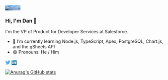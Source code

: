 <!--
**thedanfernandez/thedanfernandez** is a ✨ _special_ ✨ repository because its `README.md` (this file) appears on your GitHub profile.

Here are some ideas to get you started:

- 🔭 I’m currently working on ...
- 🌱 I’m currently learning ...
- 👯 I’m looking to collaborate on ...
- 🤔 I’m looking for help with ...
- 💬 Ask me about ...
- 📫 How to reach me: ...
- 😄 Pronouns: ...
- ⚡ Fun fact: ...
-->

<img align="center" src="https://github.com/thedanfernandez/thedanfernandez/raw/main/header.jpeg" alt="Photo of Crystal Mountain" height="16">

### Hi, I'm Dan 👋

I'm the VP of Product for Developer Services at Salesforce. 

- 🌱 I’m currently learning Node.js, TypeScript, Apex, PostgreSQL, Chart.js, and the gSheets API
- 😄 Pronouns: He / Him

<p align="left">
<a href="http://twitter.com/danielfe" target="blank"><img align="center" src="https://github.com/thedanfernandez/thedanfernandez/blob/master/twitter.png" alt="Twitter logo" height="16" /></a>
<a href="http://linkedin.com/in/mishmanners" target="blank"><img align="center" src="https://github.com/thedanfernandez/thedanfernandez/blob/master/linkedin.png" alt="LinkedIn logo" height="16" /></a>
</p>

[![Anurag's GitHub stats](https://github-readme-stats.vercel.app/api?username=thedanfernandez&count_private=true)](https://github.com/anuraghazra/github-readme-stats)

